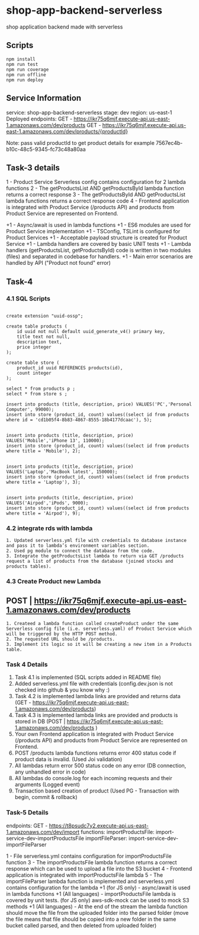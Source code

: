# shop-app-backend-serverless
shop application backend made with serverless

## Scripts
```
npm install
npm run test
npm run coverage
npm run offline
npm run deploy

```

## Service Information
service: shop-app-backend-serverless
stage: dev
region: us-east-1
Deployed endpoints:
  GET - https://ikr75q6mjf.execute-api.us-east-1.amazonaws.com/dev/products
  GET - https://ikr75q6mjf.execute-api.us-east-1.amazonaws.com/dev/products/{productId}

Note: pass valid productId to get product details for example 7567ec4b-b10c-48c5-9345-fc73c48a80aa

## Task-3 details 
1 - Product Service Serverless config contains configuration for 2 lambda functions
2 - The getProductsList AND getProductsById lambda function returns a correct response
3 - The getProductsById AND getProductsList lambda functions returns a correct response code
4 - Frontend application is integrated with Product Service (/products API) and products from Product Service are represented on Frontend.

+1 - Async/await is used in lambda functions
+1 - ES6 modules are used for Product Service implementation
+1 - TSConfig, TSLint is configured for Product Services
+1 - Acceptable payload structure is created for Product Service
+1 - Lambda handlers are covered by basic UNIT tests 
+1 - Lambda handlers (getProductsList, getProductsById) code is written in two modules (files) and separated in codebase for handlers.
+1 - Main error scenarios are handled by API ("Product not found" error)

## Task-4 
### 4.1 SQL Scripts
```

create extension "uuid-ossp";

create table products (
	id uuid not null default uuid_generate_v4() primary key,
	title text not null,
    description text,
    price integer
);

create table store (
	product_id uuid REFERENCES products(id),
    count integer
);

select * from products p ;
select * from store s ;

insert into products (title, description, price) VALUES('PC','Personal Computer', 99000);
insert into store (product_id, count) values((select id from products where id = 'cd1b05f4-8b83-4867-8555-18b4177dcaac'), 5);


insert into products (title, description, price) VALUES('Mobile','iPhone 13', 110000);
insert into store (product_id, count) values((select id from products where title = 'Mobile'), 2);


insert into products (title, description, price) VALUES('Laptop','MacBook latest', 150000);
insert into store (product_id, count) values((select id from products where title = 'Laptop'), 3);


insert into products (title, description, price) VALUES('Airpod','iPods', 9000);
insert into store (product_id, count) values((select id from products where title = 'Airpod'), 9);

```

### 4.2 integrate rds with lambda
```
1. Updated serverless.yml file with credentials to database instance and pass it to lambda’s environment variables section.
2. Used pg module to connect the database from the code.
3. Integrate the getProductsList lambda to return via GET /products request a list of products from the database (joined stocks and products tables).
```

### 4.3 Create Product new Lambda
## POST | https://ikr75q6mjf.execute-api.us-east-1.amazonaws.com/dev/products  
```
1. Createed a lambda function called createProduct under the same Serverless config file (i.e. serverless.yaml) of Product Service which will be triggered by the HTTP POST method.
2. The requested URL should be /products.
3. Implement its logic so it will be creating a new item in a Products table.
```

### Task 4 Details
1. Task 4.1 is implemented (SQL scripts added in README file)
2. Added serverless.yml file with credentials (config.dev.json is not checked into github & you know why :)
3. Task 4.2 is implemented lambda links are provided and returns data 
(GET - https://ikr75q6mjf.execute-api.us-east-1.amazonaws.com/dev/products)
4. Task 4.3 is implemented lambda links are provided and products is stored in DB 
(POST | https://ikr75q6mjf.execute-api.us-east-1.amazonaws.com/dev/products )
5. Your own Frontend application is integrated with Product Service (/products API) and products from Product Service are represented on Frontend.
6. POST /products lambda functions returns error 400 status code if product data is invalid.
(Used Joi validation)
7. All lambdas return error 500 status code on any error (DB connection, any unhandled error in code)
8. All lambdas do console.log for each incoming requests and their arguments 
(Logged event)
9. Transaction based creation of product 
(Used PG - Transaction with begin, commit & rollback)

### Task-5 Details 
endpoints:
  GET - https://t8psudc7y2.execute-api.us-east-1.amazonaws.com/dev/import
functions:
  importProductsFile: import-service-dev-importProductsFile
  importFileParser: import-service-dev-importFileParser

1 - File serverless.yml contains configuration for importProductsFile function
3 - The importProductsFile lambda function returns a correct response which can be used to upload a file into the S3 bucket
4 - Frontend application is integrated with importProductsFile lambda
5 - The importFileParser lambda function is implemented and serverless.yml contains configuration for the lambda
+1 (for JS only) - async/await is used in lambda functions
+1 (All languages) - importProductsFile lambda is covered by unit tests. (for JS only) aws-sdk-mock can be used to mock S3 methods
+1 (All languages) - At the end of the stream the lambda function should move the file from the uploaded folder into the parsed folder (move the file means that file should be copied into a new folder in the same bucket called parsed, and then deleted from uploaded folder)